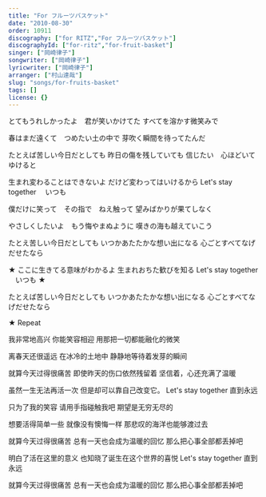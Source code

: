 ```yaml
---
title: "For フルーツバスケット"
date: "2010-08-30"
order: 10911
discography: ["for RITZ","For フルーツバスケット"]
discographyId: ["for-ritz","for-fruit-basket"]
singer: ["岡崎律子"]
songwriter: ["岡崎律子"]
lyricwriter: ["岡崎律子"]
arranger: ["村山達哉"]
slug: "songs/for-fruits-basket"
tags: []
license: {}
---
```


とてもうれしかったよ　君が笑いかけてた 
すべてを溶かす微笑みで 

春はまだ遠くて　つめたい土の中で 
芽吹く瞬間を待ってたんだ 

たとえば苦しい今日だとしても 
昨日の傷を残していても 
信じたい　心ほどいてゆけると 

生まれ変わることはできないよ 
だけど変わってはいけるから 
Let's stay together 　いつも 

僕だけに笑って　その指で　ねえ触って 
望みばかりが果てしなく 

やさしくしたいよ　もう悔やまぬように 
嘆きの海も越えていこう 

たとえ苦しい今日だとしても 
いつかあたたかな想い出になる 
心ごとすべてなげだせたなら 

★ ここに生きてる意味がわかるよ 
生まれおちた歓びを知る 
Let's stay together 　いつも ★ 

たとえば苦しい今日だとしても 
いつかあたたかな想い出になる 
心ごとすべてなげだせたなら 

★ Repeat 

我非常地高兴 你能笑容相迎
用那把一切都能融化的微笑

离春天还很遥远 在冰冷的土地中
静静地等待着发芽的瞬间

就算今天过得很痛苦
即使昨天的伤口依然残留着
坚信着，心还充满了温暖

虽然一生无法再活一次
但是却可以靠自己改变它。
Let's stay together 直到永远

只为了我的笑容 请用手指碰触我吧
期望是无穷无尽的

想要活得简单一些 就像没有懊悔一样
那悲叹的海洋也能够渡过去

就算今天过得很痛苦
总有一天也会成为温暖的回忆
那么把心事全部都丢掉吧

明白了活在这里的意义
也知晓了诞生在这个世界的喜悦
Let's stay together 直到永远

就算今天过得很痛苦
总有一天也会成为温暖的回忆
那么把心事全部都丢掉吧
